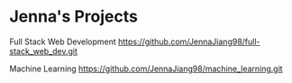 # Jenna's Projects

Full Stack Web Development
https://github.com/JennaJiang98/full-stack_web_dev.git

Machine Learning
https://github.com/JennaJiang98/machine_learning.git
